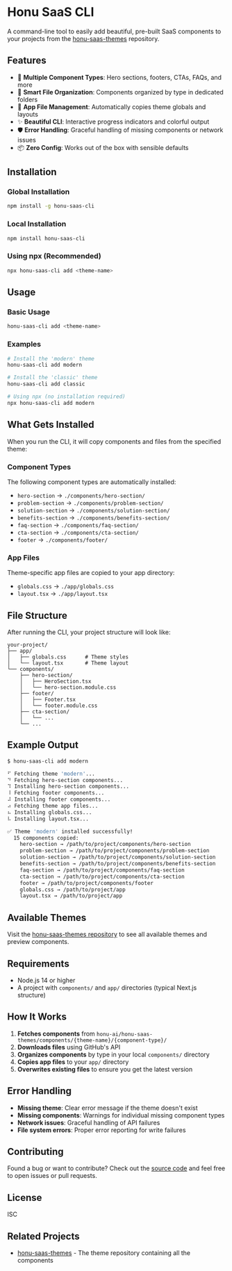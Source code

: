 # Honu SaaS CLI

A command-line tool to easily add beautiful, pre-built SaaS components to your projects from the [honu-saas-themes](https://github.com/honu-ai/honu-saas-themes) repository.

## Features

- 🎨 **Multiple Component Types**: Hero sections, footers, CTAs, FAQs, and more
- 📁 **Smart File Organization**: Components organized by type in dedicated folders
- 🔄 **App File Management**: Automatically copies theme globals and layouts
- ✨ **Beautiful CLI**: Interactive progress indicators and colorful output
- 🛡️ **Error Handling**: Graceful handling of missing components or network issues
- 📦 **Zero Config**: Works out of the box with sensible defaults

## Installation

### Global Installation
```bash
npm install -g honu-saas-cli
```

### Local Installation
```bash
npm install honu-saas-cli
```

### Using npx (Recommended)
```bash
npx honu-saas-cli add <theme-name>
```

## Usage

### Basic Usage
```bash
honu-saas-cli add <theme-name>
```

### Examples
```bash
# Install the 'modern' theme
honu-saas-cli add modern

# Install the 'classic' theme
honu-saas-cli add classic

# Using npx (no installation required)
npx honu-saas-cli add modern
```

## What Gets Installed

When you run the CLI, it will copy components and files from the specified theme:

### Component Types
The following component types are automatically installed:
- `hero-section` → `./components/hero-section/`
- `problem-section` → `./components/problem-section/`
- `solution-section` → `./components/solution-section/`
- `benefits-section` → `./components/benefits-section/`
- `faq-section` → `./components/faq-section/`
- `cta-section` → `./components/cta-section/`
- `footer` → `./components/footer/`

### App Files
Theme-specific app files are copied to your app directory:
- `globals.css` → `./app/globals.css`
- `layout.tsx` → `./app/layout.tsx`

## File Structure

After running the CLI, your project structure will look like:

```
your-project/
├── app/
│   ├── globals.css      # Theme styles
│   └── layout.tsx       # Theme layout
└── components/
    ├── hero-section/
    │   ├── HeroSection.tsx
    │   └── hero-section.module.css
    ├── footer/
    │   ├── Footer.tsx
    │   └── footer.module.css
    ├── cta-section/
    │   └── ...
    └── ...
```

## Example Output

```bash
$ honu-saas-cli add modern

⠋ Fetching theme 'modern'...
⠙ Fetching hero-section components...
⠹ Installing hero-section components...
⠸ Fetching footer components...
⠼ Installing footer components...
⠴ Fetching theme app files...
⠦ Installing globals.css...
⠧ Installing layout.tsx...

✅ Theme 'modern' installed successfully!
  15 components copied:
    hero-section → /path/to/project/components/hero-section
    problem-section → /path/to/project/components/problem-section
    solution-section → /path/to/project/components/solution-section
    benefits-section → /path/to/project/components/benefits-section
    faq-section → /path/to/project/components/faq-section
    cta-section → /path/to/project/components/cta-section
    footer → /path/to/project/components/footer
    globals.css → /path/to/project/app
    layout.tsx → /path/to/project/app
```

## Available Themes

Visit the [honu-saas-themes repository](https://github.com/honu-ai/honu-saas-themes) to see all available themes and preview components.

## Requirements

- Node.js 14 or higher
- A project with `components/` and `app/` directories (typical Next.js structure)

## How It Works

1. **Fetches components** from `honu-ai/honu-saas-themes/components/{theme-name}/{component-type}/`
2. **Downloads files** using GitHub's API
3. **Organizes components** by type in your local `components/` directory
4. **Copies app files** to your `app/` directory
5. **Overwrites existing files** to ensure you get the latest version

## Error Handling

- **Missing theme**: Clear error message if the theme doesn't exist
- **Missing components**: Warnings for individual missing component types
- **Network issues**: Graceful handling of API failures
- **File system errors**: Proper error reporting for write failures

## Contributing

Found a bug or want to contribute? Check out the [source code](https://github.com/honu-ai/honu-saas-cli) and feel free to open issues or pull requests.

## License

ISC

## Related Projects

- [honu-saas-themes](https://github.com/honu-ai/honu-saas-themes) - The theme repository containing all the components
